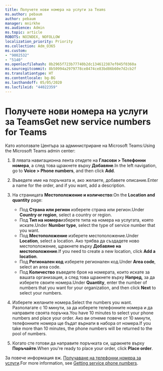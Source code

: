 ```yaml
---
title: Получете нови номера на услуги за Teams
ms.author: pebaum
author: pebaum
manager: mnirkhe
ms.audience: Admin
ms.topic: article
ROBOTS: NOINDEX, NOFOLLOW
localization_priority: Priority
ms.collection: Adm_O365
ms.custom:
- "9002532"
- "5140"
ms.openlocfilehash: 8b2965f723b77740b2dc134612387ef045f0360a
ms.sourcegitcommit: 8b50994a2979778ce8474ce83bd86b60e7d2cb2f
ms.translationtype: HT
ms.contentlocale: bg-BG
ms.lasthandoff: 05/05/2020
ms.locfileid: "44022359"
---
```

# <a name="get-new-service-numbers-for-teams"></a><span data-ttu-id="43f18-102">Получете нови номера на услуги за Teams</span><span class="sxs-lookup"><span data-stu-id="43f18-102">Get new service numbers for Teams</span></span>

<span data-ttu-id="43f18-103">Като използвате Центъра за администриране на Microsoft Teams:</span><span class="sxs-lookup"><span data-stu-id="43f18-103">Using the Microsoft Teams admin center:</span></span>

1. <span data-ttu-id="43f18-104">В лявата навигационна лента отидете на **Гласови > Телефонни номера**, а след това щракнете върху **Добавяне**.</span><span class="sxs-lookup"><span data-stu-id="43f18-104">In the left navigation, go to **Voice > Phone numbers**, and then click **Add**.</span></span>
2. <span data-ttu-id="43f18-105">Въведете име на поръчката и, ако желаете, добавете описание.</span><span class="sxs-lookup"><span data-stu-id="43f18-105">Enter a name for the order, and if you want, add a description.</span></span>
3. <span data-ttu-id="43f18-106">На страницата **Местоположение и количество**:</span><span class="sxs-lookup"><span data-stu-id="43f18-106">On the **Location and quantity** page:</span></span>

    - <span data-ttu-id="43f18-107">Под **Страна или регион** изберете страна или регион.</span><span class="sxs-lookup"><span data-stu-id="43f18-107">Under **Country or region**, select a country or region.</span></span>
    - <span data-ttu-id="43f18-108">Под **Тип на номера**изберете типа на номера на услугата, която искате.</span><span class="sxs-lookup"><span data-stu-id="43f18-108">Under **Number type**, select the type of service number that you want.</span></span>
    - <span data-ttu-id="43f18-109">Под **Местоположение** изберете местоположение.</span><span class="sxs-lookup"><span data-stu-id="43f18-109">Under **Location**, select a location.</span></span> <span data-ttu-id="43f18-110">Ако трябва да създадете ново местоположение, щракнете върху **Добавяне на местоположение**.</span><span class="sxs-lookup"><span data-stu-id="43f18-110">If you need to create a new location, click **Add a location**.</span></span>
    - <span data-ttu-id="43f18-111">Под **Регионален код** изберете регионален код.</span><span class="sxs-lookup"><span data-stu-id="43f18-111">Under **Area code**, select an area code.</span></span>
    - <span data-ttu-id="43f18-112">Под **Количество** въведете броя на номерата, които искате за вашата организация, а след това щракнете върху **Напред**, за да изберете своите номера.</span><span class="sxs-lookup"><span data-stu-id="43f18-112">Under **Quantity**, enter the number of numbers that you want for your organization, and then click **Next** to select your numbers.</span></span>
    
4. <span data-ttu-id="43f18-113">Изберете желаните номера.</span><span class="sxs-lookup"><span data-stu-id="43f18-113">Select the numbers you want.</span></span> <span data-ttu-id="43f18-114">Разполагате с 10 минути, за да изберете телефонните номера и да направите своята поръчка.</span><span class="sxs-lookup"><span data-stu-id="43f18-114">You have 10 minutes to select your phone numbers and place your order.</span></span> <span data-ttu-id="43f18-115">Ако ви отнеме повече от 10 минути, телефонните номера ще бъдат върнати в набора от номера.</span><span class="sxs-lookup"><span data-stu-id="43f18-115">If you take more than 10 minutes, the phone numbers will be returned to the pool of numbers.</span></span>
5. <span data-ttu-id="43f18-116">Когато сте готови да направите поръчката си, щракнете върху **Поръчайте**.</span><span class="sxs-lookup"><span data-stu-id="43f18-116">When you're ready to place your order, click **Place order**.</span></span>

<span data-ttu-id="43f18-117">За повече информация вж. [Получаване на телефонни номера за услуги](https://docs.microsoft.com/microsoftteams/getting-service-phone-numbers).</span><span class="sxs-lookup"><span data-stu-id="43f18-117">For more information, see [Getting service phone numbers](https://docs.microsoft.com/microsoftteams/getting-service-phone-numbers).</span></span>
